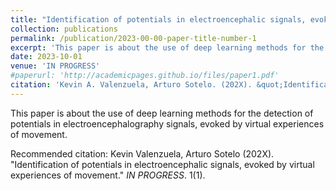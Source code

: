 ```yaml
---
title: "Identification of potentials in electroencephalic signals, evoked by virtual experiences of movement."
collection: publications
permalink: /publication/2023-00-00-paper-title-number-1
excerpt: 'This paper is about the use of deep learning methods for the detection of potentials in electroencephalography signals, evoked by virtual experiences of movement.'
date: 2023-10-01
venue: 'IN PROGRESS'
#paperurl: 'http://academicpages.github.io/files/paper1.pdf'
citation: 'Kevin A. Valenzuela, Arturo Sotelo. (202X). &quot;Identification of potentials in electroencephalic signals, evoked by virtual experiences of movement.&quot; <i>IN PROGRESS</i>. 1(1).'
---
```

This paper is about the use of deep learning methods for the detection of potentials in electroencephalography signals, evoked by virtual experiences of movement.

<!--[Download paper here](http://academicpages.github.io/files/paper1.pdf)-->

Recommended citation: Kevin Valenzuela, Arturo Sotelo (202X). "Identification of potentials in electroencephalic signals, evoked by virtual experiences of movement." <i>IN PROGRESS</i>. 1(1).
